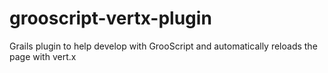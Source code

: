 grooscript-vertx-plugin
=======================

Grails plugin to help develop with GrooScript and automatically reloads the page with vert.x
